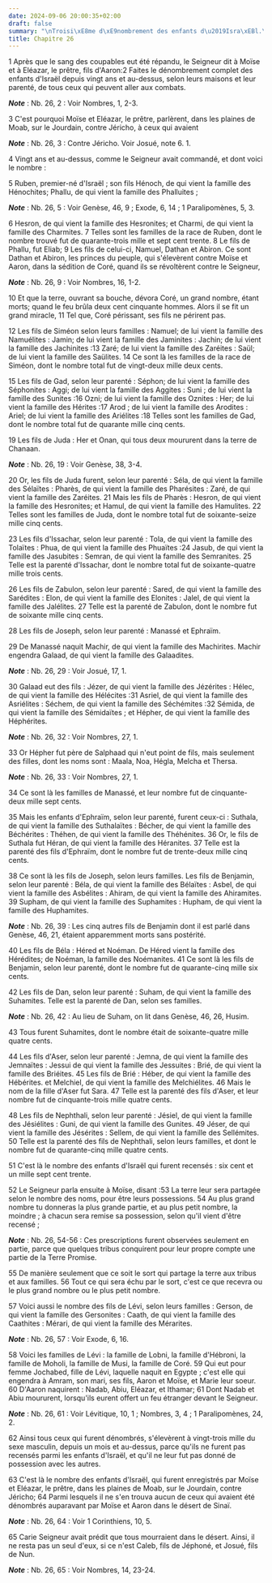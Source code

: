 ```yaml
---
date: 2024-09-06 20:00:35+02:00
draft: false
summary: "\nTroisi\xE8me d\xE9nombrement des enfants d\u2019Isra\xEBl.\n"
title: Chapitre 26
---
```





1 Après que le sang des coupables eut été répandu, le Seigneur dit à Moïse et à Eléazar, le prêtre, fils d'Aaron:2 Faites le dénombrement complet des enfants d'Israël depuis vingt ans et au-dessus, selon leurs maisons et leur parenté, de tous ceux qui peuvent aller aux combats.

***Note*** :  Nb. 26, 2 : Voir Nombres, 1, 2-3.

3 C'est pourquoi Moïse et Eléazar, le prêtre, parlèrent, dans les plaines de Moab, sur le Jourdain, contre Jéricho, à ceux qui avaient

***Note*** :  Nb. 26, 3 : Contre Jéricho. Voir Josué, note 6. 1.

4 Vingt ans et au-dessus, comme le Seigneur avait commandé, et dont voici le nombre :


5 Ruben, premier-né d'Israël ; son fils Hénoch, de qui vient la famille des Hénochites; Phallu, de qui vient la famille des Phalluites ;

***Note*** :  Nb. 26, 5 : Voir Genèse, 46, 9 ; Exode, 6, 14 ; 1 Paralipomènes, 5, 3.

6 Hesron, de qui vient la famille des Hesronites; et Charmi, de qui vient la famille des Charmites. 7 Telles sont les familles de la race de Ruben, dont le nombre trouvé fut de quarante-trois mille et sept cent trente. 8 Le fils de Phallu, fut Eliab; 9 Les fils de celui-ci, Namuel, Dathan et Abiron. Ce sont Dathan et Abiron, les princes du peuple, qui s'élevèrent contre Moïse et Aaron, dans la sédition de Coré, quand ils se révoltèrent contre le Seigneur,

***Note*** :  Nb. 26, 9 : Voir Nombres, 16, 1-2.

10 Et que la terre, ouvrant sa bouche, dévora Coré, un grand nombre, étant morts; quand le feu brûla deux cent cinquante hommes. Alors il se fit un grand miracle, 11 Tel que, Coré périssant, ses fils ne périrent pas.


12 Les fils de Siméon selon leurs familles : Namuel; de lui vient la famille des Namuélites : Jamin; de lui vient la famille des Jaminites : Jachin; de lui vient la famille des Jachinites :13 Zaré; de lui vient la famille des Zaréites : Saül; de lui vient la famille des Saülites. 14 Ce sont là les familles de la race de Siméon, dont le nombre total fut de vingt-deux mille deux cents.


15 Les fils de Gad, selon leur parenté : Séphon; de lui vient la famille des Séphonites : Aggi; de lui vient la famille des Aggites : Suni ; de lui vient la famille des Sunites :16 Ozni; de lui vient la famille des Oznites : Her; de lui vient la famille des Hérites :17 Arod ; de lui vient la famille des Arodites : Ariel; de lui vient la famille des Ariélites :18 Telles sont les familles de Gad, dont le nombre total fut de quarante mille cinq cents.


19 Les fils de Juda : Her et Onan, qui tous deux moururent dans la terre de Chanaan.

***Note*** :  Nb. 26, 19 : Voir Genèse, 38, 3-4.

20 Or, les fils de Juda furent, selon leur parenté : Séla, de qui vient la famille des Sélaïtes : Pharès, de qui vient la famille des Pharésites : Zaré, de qui vient la famille des Zaréites. 21 Mais les fils de Pharès : Hesron, de qui vient la famille des Hesronites; et Hamul, de qui vient la famille des Hamulites. 22 Telles sont les familles de Juda, dont le nombre total fut de soixante-seize mille cinq cents.


23 Les fils d'Issachar, selon leur parenté : Tola, de qui vient la famille des Tolaïtes : Phua, de qui vient la famille des Phuaïtes :24 Jasub, de qui vient la famille des Jasubites : Semran, de qui vient la famille des Semranites. 25 Telle est la parenté d'Issachar, dont le nombre total fut de soixante-quatre mille trois cents.


26 Les fils de Zabulon, selon leur parenté : Sared, de qui vient la famille des Sarédites : Elon, de qui vient la famille des Elonites : Jalel, de qui vient la famille des Jalélites. 27 Telle est la parenté de Zabulon, dont le nombre fut de soixante mille cinq cents.


28 Les fils de Joseph, selon leur parenté : Manassé et Ephraïm.


29 De Manassé naquit Machir, de qui vient la famille des Machirites. Machir engendra Galaad, de qui vient la famille des Galaadites.

***Note*** :  Nb. 26, 29 : Voir Josué, 17, 1.

30 Galaad eut des fils : Jézer, de qui vient la famille des Jézérites : Hélec, de qui vient la famille des Hélécites :31 Asriel, de qui vient la famille des Asriélites : Séchem, de qui vient la famille des Séchémites :32 Sémida, de qui vient la famille des Sémidaïtes ; et Hépher, de qui vient la famille des Héphérites.

***Note*** :  Nb. 26, 32 : Voir Nombres, 27, 1.

33 Or Hépher fut père de Salphaad qui n'eut point de fils, mais seulement des filles, dont les noms sont : Maala, Noa, Hégla, Melcha et Thersa.

***Note*** :  Nb. 26, 33 : Voir Nombres, 27, 1.

34 Ce sont là les familles de Manassé, et leur nombre fut de cinquante-deux mille sept cents.


35 Mais les enfants d'Ephraïm, selon leur parenté, furent ceux-ci : Suthala, de qui vient la famille des Suthalaïtes : Bécher, de qui vient la famille des Béchérites : Théhen, de qui vient la famille des Théhénites. 36 Or, le fils de Suthala fut Héran, de qui vient la famille des Héranites. 37 Telle est la parenté des fils d'Ephraïm, dont le nombre fut de trente-deux mille cinq cents.


38 Ce sont là les fils de Joseph, selon leurs familles. Les fils de Benjamin, selon leur parenté : Béla, de qui vient la famille des Bélaïtes : Asbel, de qui vient la famille des Asbélites : Ahiram, de qui vient la famille des Ahiramites. 39 Supham, de qui vient la famille des Suphamites : Hupham, de qui vient la famille des Huphamites.

***Note*** :  Nb. 26, 39 : Les cinq autres fils de Benjamin dont il est parlé dans Genèse, 46, 21, étaient apparemment morts sans postérité.

40 Les fils de Béla : Héred et Noéman. De Héred vient la famille des Hérédites; de Noéman, la famille des Noémanites. 41 Ce sont là les fils de Benjamin, selon leur parenté, dont le nombre fut de quarante-cinq mille six cents.


42 Les fils de Dan, selon leur parenté : Suham, de qui vient la famille des Suhamites. Telle est la parenté de Dan, selon ses familles.

***Note*** :  Nb. 26, 42 : Au lieu de Suham, on lit dans Genèse, 46, 26, Husim.

43 Tous furent Suhamites, dont le nombre était de soixante-quatre mille quatre cents.


44 Les fils d'Aser, selon leur parenté : Jemna, de qui vient la famille des Jemnaïtes : Jessui de qui vient la famille des Jessuites : Brié, de qui vient la famille des Briéites. 45 Les fils de Brié : Héber, de qui vient la famille des Hébérites. et Melchiel, de qui vient la famille des Melchiélites. 46 Mais le nom de la fille d'Aser fut Sara. 47 Telle est la parenté des fils d'Aser, et leur nombre fut de cinquante-trois mille quatre cents.


48 Les fils de Nephthali, selon leur parenté : Jésiel, de qui vient la famille des Jésiélites : Guni, de qui vient la famille des Gunites. 49 Jéser, de qui vient la famille des Jésérites : Sellem, de qui vient la famille des Sellémites. 50 Telle est la parenté des fils de Nephthali, selon leurs familles, et dont le nombre fut de quarante-cinq mille quatre cents.


51 C'est là le nombre des enfants d'Israël qui furent recensés : six cent et un mille sept cent trente.


52 Le Seigneur parla ensuite à Moïse, disant :53 La terre leur sera partagée selon le nombre des noms, pour être leurs possessions. 54 Au plus grand nombre tu donneras la plus grande partie, et au plus petit nombre, la moindre ; à chacun sera remise sa possession, selon qu'il vient d'être recensé ;

***Note*** :  Nb. 26, 54-56 : Ces prescriptions furent observées seulement en partie, parce que quelques tribus conquirent pour leur propre compte une partie de la Terre Promise.

55 De manière seulement que ce soit le sort qui partage la terre aux tribus et aux familles. 56 Tout ce qui sera échu par le sort, c'est ce que recevra ou le plus grand nombre ou le plus petit nombre.


57 Voici aussi le nombre des fils de Lévi, selon leurs familles : Gerson, de qui vient la famille des Gersonites : Caath, de qui vient la famille des Caathites : Mérari, de qui vient la famille des Mérarites.

***Note*** :  Nb. 26, 57 : Voir Exode, 6, 16.

58 Voici les familles de Lévi : la famille de Lobni, la famille d'Hébroni, la famille de Moholi, la famille de Musi, la famille de Coré. 59 Qui eut pour femme Jochabed, fille de Lévi, laquelle naquit en Egypte ; c'est elle qui engendra à Amram, son mari, ses fils, Aaron et Moïse, et Marie leur soeur. 60 D'Aaron naquirent : Nadab, Abiu, Eléazar, et Ithamar; 61 Dont Nadab et Abiu moururent, lorsqu'ils eurent offert un feu étranger devant le Seigneur.

***Note*** :  Nb. 26, 61 : Voir Lévitique, 10, 1 ; Nombres, 3, 4 ; 1 Paralipomènes, 24, 2.

62 Ainsi tous ceux qui furent dénombrés, s'élevèrent à vingt-trois mille du sexe masculin, depuis un mois et au-dessus, parce qu'ils ne furent pas recensés parmi les enfants d'Israël, et qu'il ne leur fut pas donné de possession avec les autres.


63 C'est là le nombre des enfants d'Israël, qui furent enregistrés par Moïse et Eléazar, le prêtre, dans les plaines de Moab, sur le Jourdain, contre Jéricho; 64 Parmi lesquels il ne s'en trouva aucun de ceux qui avaient été dénombrés auparavant par Moïse et Aaron dans le désert de Sinaï.

***Note*** :  Nb. 26, 64 : Voir 1 Corinthiens, 10, 5.

65 Carie Seigneur avait prédit que tous mourraient dans le désert. Ainsi, il ne resta pas un seul d'eux, si ce n'est Caleb, fils de Jéphoné, et Josué, fils de Nun.

***Note*** :  Nb. 26, 65 : Voir Nombres, 14, 23-24.

